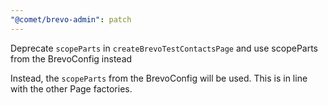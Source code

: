 ```yaml
---
"@comet/brevo-admin": patch
---
```


Deprecate `scopeParts` in `createBrevoTestContactsPage` and use scopeParts from the BrevoConfig instead

Instead, the `scopeParts` from the BrevoConfig will be used. This is in line with the other Page factories.
